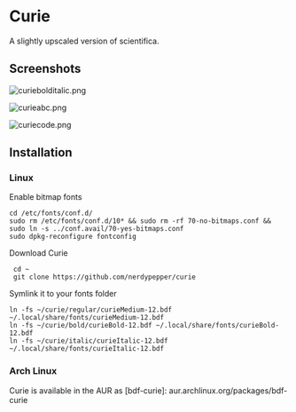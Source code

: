 # Curie

A slightly upscaled version of scientifica.

## Screenshots

![curiebolditalic.png](https://user-images.githubusercontent.com/23706925/40254621-32fa9640-5ab2-11e8-8ad0-d5a5d78badc8.png)

![curieabc.png](https://user-images.githubusercontent.com/23706925/39848353-7c4ef32a-53d4-11e8-8d7e-04f6a950c856.png)

![curiecode.png](https://user-images.githubusercontent.com/23706925/39848352-7c3c59ea-53d4-11e8-825b-1b373ef2f304.png)

## Installation

### Linux

Enable bitmap fonts
```shell
cd /etc/fonts/conf.d/
sudo rm /etc/fonts/conf.d/10* && sudo rm -rf 70-no-bitmaps.conf && sudo ln -s ../conf.avail/70-yes-bitmaps.conf
sudo dpkg-reconfigure fontconfig
```

Download Curie
```shell
 cd ~
 git clone https://github.com/nerdypepper/curie
 ```
 Symlink it to your fonts folder
 ```shell
ln -fs ~/curie/regular/curieMedium-12.bdf ~/.local/share/fonts/curieMedium-12.bdf
ln -fs ~/curie/bold/curieBold-12.bdf ~/.local/share/fonts/curieBold-12.bdf
ln -fs ~/curie/italic/curieItalic-12.bdf ~/.local/share/fonts/curieItalic-12.bdf
```

### Arch Linux

Curie is available in the AUR as [bdf-curie]: aur.archlinux.org/packages/bdf-curie
